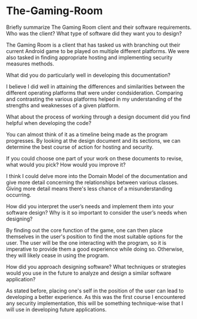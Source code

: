 # The-Gaming-Room

Briefly summarize The Gaming Room client and their software requirements. Who was the client? What type of software did they want you to design?

The Gaming Room is a client that has tasked us with branching out their current Android game to be played on multiple different platforms. We were also tasked in finding appropriate hosting and implementing security measures methods.

What did you do particularly well in developing this documentation?

I believe I did well in attaining the differences and similarities between the different operating platforms that were under condsideration. Comparing and contrasting the various platforms helped in my understanding of the strengths and weaknesses of a given platform.

What about the process of working through a design document did you find helpful when developing the code?

You can almost think of it as a timeline being made as the program progresses. By looking at the design document and its sections, we can determine the best course of action for hosting and security.

If you could choose one part of your work on these documents to revise, what would you pick? How would you improve it?

I think I could delve more into the Domain Model of the documentation and give more detail concerning the relationships between various classes. Giving more detail means there's less chance of a misunderstanding occurring.

How did you interpret the user’s needs and implement them into your software design? Why is it so important to consider the user’s needs when designing?

By finding out the core function of the game, one can then place themselves in the user's position to find the most suitable options for the user. The user will be the one interacting with the program, so it is imperative to provide them a good experience while doing so. Otherwise, they will likely cease in using the program.

How did you approach designing software? What techniques or strategies would you use in the future to analyze and design a similar software application?

As stated before, placing one's self in the position of the user can lead to developing a better experience. As this was the first course I encountered any security implementation, this will be something technique-wise that I will use in developing future applications.
